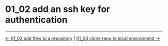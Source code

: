 # 01_02 add an ssh key for authentication
<!-- FooterStart -->
---
[← 01_02 add files to a repository](../01_02_add_files_to_a_repository/README.md) | [01_03 clone repo to local environment →](../01_04_clone_repo_to_local_environment/README.md)
<!-- FooterEnd -->
